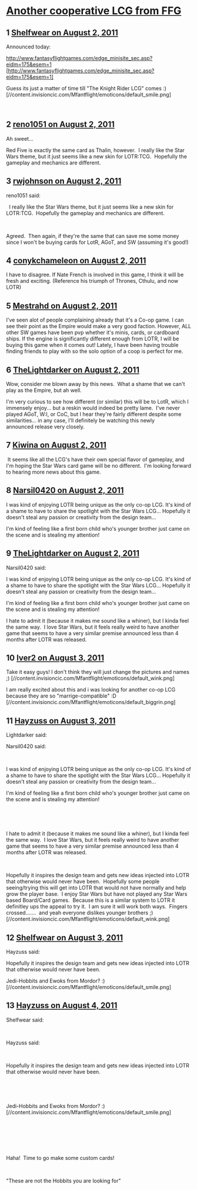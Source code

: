 # [Another cooperative LCG from FFG](https://community.fantasyflightgames.com/topic/50838-another-cooperative-lcg-from-ffg/)

## 1 [Shelfwear on August 2, 2011](https://community.fantasyflightgames.com/topic/50838-another-cooperative-lcg-from-ffg/?do=findComment&comment=507624)

Announced today:

http://www.fantasyflightgames.com/edge_minisite_sec.asp?eidm=175&esem=1 [http://www.fantasyflightgames.com/edge_minisite_sec.asp?eidm=175&esem=1]

Guess its just a matter of time till "The Knight Rider LCG" comes :) [//content.invisioncic.com/Mfantflight/emoticons/default_smile.png]

 

## 2 [reno1051 on August 2, 2011](https://community.fantasyflightgames.com/topic/50838-another-cooperative-lcg-from-ffg/?do=findComment&comment=507634)

Ah sweet...

Red Five is exactly the same card as Thalin, however.  I really like the Star Wars theme, but it just seems like a new skin for LOTR:TCG.  Hopefully the gameplay and mechanics are different.

## 3 [rwjohnson on August 2, 2011](https://community.fantasyflightgames.com/topic/50838-another-cooperative-lcg-from-ffg/?do=findComment&comment=507666)

reno1051 said:

  I really like the Star Wars theme, but it just seems like a new skin for LOTR:TCG.  Hopefully the gameplay and mechanics are different.

 

Agreed.  Then again, if they're the same that can save me some money since I won't be buying cards for LotR, AGoT, and SW (assuming it's good!)

## 4 [conykchameleon on August 2, 2011](https://community.fantasyflightgames.com/topic/50838-another-cooperative-lcg-from-ffg/?do=findComment&comment=507674)

I have to disagree. If Nate French is involved in this game, I think it will be fresh and exciting. (Reference his triumph of Thrones, Cthulu, and now LOTR)

## 5 [Mestrahd on August 2, 2011](https://community.fantasyflightgames.com/topic/50838-another-cooperative-lcg-from-ffg/?do=findComment&comment=507699)

I've seen alot of people complaining already that it's a Co-op game. I can see their point as the Empire would make a very good faction. However, ALL other SW games have been pvp whether it's minis, cards, or cardboard ships. If the engine is significantly different enough from LOTR, I will be buying this game when it comes out! Lately, I have been having trouble finding friends to play with so the solo option of a coop is perfect for me.

## 6 [TheLightdarker on August 2, 2011](https://community.fantasyflightgames.com/topic/50838-another-cooperative-lcg-from-ffg/?do=findComment&comment=507705)

Wow, consider me blown away by this news.  What a shame that we can't play as the Empire, but ah well.

I'm very curious to see how different (or similar) this will be to LotR, which I immensely enjoy... but a reskin would indeed be pretty lame.  I've never played AGoT, W:I, or CoC, but I hear they're fairly different despite some similarities... in any case, I'll definitely be watching this newly announced release very closely.

## 7 [Kiwina on August 2, 2011](https://community.fantasyflightgames.com/topic/50838-another-cooperative-lcg-from-ffg/?do=findComment&comment=507731)

 It seems like all the LCG's have their own special flavor of gameplay, and I'm hoping the Star Wars card game will be no different.  I'm looking forward to hearing more news about this game.

## 8 [Narsil0420 on August 2, 2011](https://community.fantasyflightgames.com/topic/50838-another-cooperative-lcg-from-ffg/?do=findComment&comment=507778)

I was kind of enjoying LOTR being unique as the only co-op LCG. It's kind of a shame to have to share the spotlight with the Star Wars LCG... Hopefully it doesn't steal any passion or creativity from the design team...

I'm kind of feeling like a first born child who's younger brother just came on the scene and is stealing my attention!

## 9 [TheLightdarker on August 2, 2011](https://community.fantasyflightgames.com/topic/50838-another-cooperative-lcg-from-ffg/?do=findComment&comment=507840)

Narsil0420 said:

I was kind of enjoying LOTR being unique as the only co-op LCG. It's kind of a shame to have to share the spotlight with the Star Wars LCG... Hopefully it doesn't steal any passion or creativity from the design team...

I'm kind of feeling like a first born child who's younger brother just came on the scene and is stealing my attention!



I hate to admit it (because it makes me sound like a whiner), but I kinda feel the same way.  I love Star Wars, but it feels really weird to have another game that seems to have a very similar premise announced less than 4 months after LOTR was released.

## 10 [Iver2 on August 3, 2011](https://community.fantasyflightgames.com/topic/50838-another-cooperative-lcg-from-ffg/?do=findComment&comment=508167)

Take it easy guys! I don't think they will just change the pictures and names ;) [//content.invisioncic.com/Mfantflight/emoticons/default_wink.png]

I am really excited about this and i was looking for another co-op LCG because they are so "marrige-compatible" :D [//content.invisioncic.com/Mfantflight/emoticons/default_biggrin.png]

## 11 [Hayzuss on August 3, 2011](https://community.fantasyflightgames.com/topic/50838-another-cooperative-lcg-from-ffg/?do=findComment&comment=508171)

Lightdarker said:

Narsil0420 said:

 

I was kind of enjoying LOTR being unique as the only co-op LCG. It's kind of a shame to have to share the spotlight with the Star Wars LCG... Hopefully it doesn't steal any passion or creativity from the design team...

I'm kind of feeling like a first born child who's younger brother just came on the scene and is stealing my attention!

 

 

I hate to admit it (because it makes me sound like a whiner), but I kinda feel the same way.  I love Star Wars, but it feels really weird to have another game that seems to have a very similar premise announced less than 4 months after LOTR was released.



 

Hopefully it inspires the design team and gets new ideas injected into LOTR that otherwise would never have been.  Hopefully some people seeing/trying this will get into LOTR that would not have normally and help grow the player base.  I enjoy Star Wars but have not played any Star Wars based Board/Card games.  Because this is a similar system to LOTR it definitley ups the appeal to try it.  I am sure it will work both ways.  Fingers crossed.......  and yeah everyone dislikes younger brothers ;) [//content.invisioncic.com/Mfantflight/emoticons/default_wink.png]

## 12 [Shelfwear on August 3, 2011](https://community.fantasyflightgames.com/topic/50838-another-cooperative-lcg-from-ffg/?do=findComment&comment=508172)

Hayzuss said:

Hopefully it inspires the design team and gets new ideas injected into LOTR that otherwise would never have been.



Jedi-Hobbits and Ewoks from Mordor? :) [//content.invisioncic.com/Mfantflight/emoticons/default_smile.png]

## 13 [Hayzuss on August 4, 2011](https://community.fantasyflightgames.com/topic/50838-another-cooperative-lcg-from-ffg/?do=findComment&comment=508676)

Shelfwear said:

 

Hayzuss said:

 

Hopefully it inspires the design team and gets new ideas injected into LOTR that otherwise would never have been.

 

 

Jedi-Hobbits and Ewoks from Mordor? :) [//content.invisioncic.com/Mfantflight/emoticons/default_smile.png]

 

 

 

Haha!  Time to go make some custom cards!

 

"These are not the Hobbits you are looking for"

